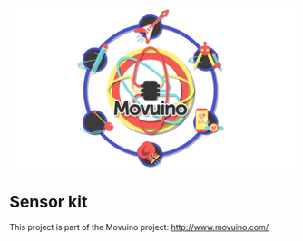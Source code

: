 ![alt tag](https://raw.githubusercontent.com/hssnadr/Movuina_HandsON/master/Media/Home.jpg#center=500px)

# Sensor kit

This project is part of the Movuino project: http://www.movuino.com/  